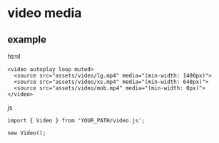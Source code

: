 # video media

## example
html
```
<video autoplay loop muted>
  <source src="assets/video/lg.mp4" media="(min-width: 1400px)">
  <source src="assets/video/xs.mp4" media="(min-width: 640px)">
  <source src="assets/video/mob.mp4" media="(min-width: 0px)">
</video>
```

js
```
import { Video } from 'YOUR_PATH/video.js';

new Video();
```
